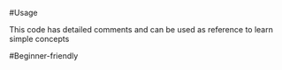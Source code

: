 #Usage

This code has detailed comments and can be used as reference to learn simple concepts

#Beginner-friendly
